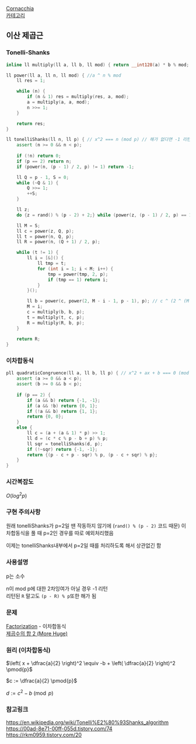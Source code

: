 [Cornacchia](/수학/Cornacchia.md)   
[카테고리](/README.md)
## 이산 제곱근
### Tonelli-Shanks
```cpp
inline ll multiply(ll a, ll b, ll mod) { return __int128(a) * b % mod; }

ll power(ll a, ll n, ll mod) { //a ^ n % mod
    ll res = 1;

    while (n) {
        if (n & 1) res = multiply(res, a, mod);
        a = multiply(a, a, mod);
        n >>= 1;
    }

    return res;
}

ll tonelliShanks(ll n, ll p) { // x^2 === n (mod p) // 해가 없다면 -1 리턴
    assert (n >= 0 && n < p);
    
    if (!n) return 0;
    if (p == 2) return n;
    if (power(n, (p - 1) / 2, p) != 1) return -1;

    ll Q = p - 1, S = 0;
    while (~Q & 1) {
        Q >>= 1;
        ++S;
    }

    ll z;
    do {z = rand() % (p - 2) + 2;} while (power(z, (p - 1) / 2, p) == 1);

    ll M = S;
    ll c = power(z, Q, p);
    ll t = power(n, Q, p);
    ll R = power(n, (Q + 1) / 2, p);

    while (t != 1) {
        ll i = [&]() {
            ll tmp = t;
            for (int i = 1; i < M; i++) {
                tmp = power(tmp, 2, p);
                if (tmp == 1) return i;
            }
        }();

        ll b = power(c, power(2, M - i - 1, p - 1), p); // c ^ (2 ^ (M - i - 1)), phi(p) = p - 1
        M = i;
        c = multiply(b, b, p);
        t = multiply(t, c, p);
        R = multiply(R, b, p);
    }
    
    return R;
}
```
### 이차합동식
```cpp
pll quadraticCongruence(ll a, ll b, ll p) { // x^2 + ax + b === 0 (mod p) // 해가 없다면 {-1, -1} 리턴
    assert (a >= 0 && a < p);
    assert (b >= 0 && b < p);
    
    if (p == 2) {
        if (a && b) return {-1, -1};
        if (a && !b) return {0, 1};
        if (!a && b) return {1, 1};
        return {0, 0};
    }
    else {
        ll c = (a + (a & 1) * p) >> 1;
        ll d = (c * c % p - b + p) % p;
        ll sqr = tonelliShanks(d, p);
        if (!~sqr) return {-1, -1};
        return {(p - c + p - sqr) % p, (p - c + sqr) % p};
    }
}
```
### 시간복잡도 
$O(log^2{p})$   

### 구현 주의사항
원래 tonelliShanks가 p=2일 땐 작동하지 않기에 (`rand() % (p - 2)` 코드 때문) 이차합동식을 풀 때 p=2인 경우를 따로 예외처리했음   

이제는 tonelliShanks내부에서 p=2일 때를 처리하도록 해서 상관없긴 함   

### 사용설명
p는 소수   

n이 mod p에 대한 2차잉여가 아닐 경우 -1 리턴   
리턴된 `R` 말고도 `(p - R) % p`또한 해가 됨

### 문제
[Factorization](https://www.acmicpc.net/problem/17603) - 이차합동식   
[제곱수의 합 2 (More Huge)](https://www.acmicpc.net/problem/17646)   

### 원리 (이차합동식)
$\left( x + \dfrac{a}{2} \right)^2 \equiv -b + \left( \dfrac{a}{2} \right)^2 \pmod{p}$   

$c := \dfrac{a}{2} \pmod{p}$   

$d := c^2 - b \pmod{p}$   


### 참고링크
https://en.wikipedia.org/wiki/Tonelli%E2%80%93Shanks_algorithm   
https://00ad-8e71-00ff-055d.tistory.com/74   
https://rkm0959.tistory.com/20   